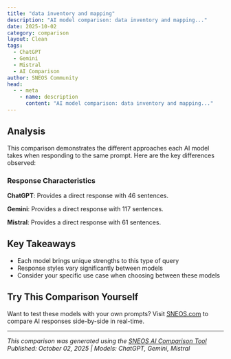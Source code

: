 ```yaml
---
title: "data inventory and mapping"
description: "AI model comparison: data inventory and mapping..."
date: 2025-10-02
category: comparison
layout: Clean
tags:
  - ChatGPT
  - Gemini
  - Mistral
  - AI Comparison
author: SNEOS Community
head:
  - - meta
    - name: description
      content: "AI model comparison: data inventory and mapping..."
---
```


<ChatComparison
  title="data inventory and mapping"
  prompt="data inventory and mapping"
  :responses='{
    "ChatGPT": "**Data Inventory and Mapping** are crucial components of data governance, privacy compliance (such as GDPR, CCPA), and overall data management practices within an organization. Here\u2019s an overview of each term and how they relate:\n\n### Data Inventory\nA **data inventory** is a comprehensive catalog or list of all the data assets an organization holds. This includes information on what data is collected, where it is stored, how it is used, who owns it, and its sensitivity or classification.\n\n**Key elements of a data inventory:**\n- **Data type:** Personal data, financial data, operational data, etc.\n- **Data source:** Where the data originated (e.g., customer inputs, third-party systems).\n- **Storage location:** Databases, cloud services, local files, physical records.\n- **Data owner:** Person or department responsible for the data.\n- **Format:** Structured, unstructured, text, images, video etc.\n- **Volume:** Size or quantity of data.\n- **Usage:** Purpose(s) for which data is collected or processed.\n- **Retention period:** How long the data is kept.\n- **Security and privacy level:** Classification based on sensitivity.\n\n### Data Mapping\n**Data mapping** is the process of creating a visual or logical representation of how data flows within and between systems. It shows the pathways data takes from collection to storage, processing, and sharing, identifying all touchpoints and transformations.\n\n**Key aspects of data mapping:**\n- **Data flow diagrams:** Graphical representation of data movement.\n- **Source and destination systems:** Identifying all systems involved.\n- **Data transformations:** How data changes or is processed at each step.\n- **Data sharing and transfers:** Internal/external transfers, third parties.\n- **Compliance checkpoints:** Where consent and legal controls apply.\n\n### Importance and Benefits\n- **Compliance:** Helps organizations meet regulatory requirements (GDPR, HIPAA, CCPA).\n- **Risk management:** Identifies vulnerabilities and potential exposure points.\n- **Data quality and governance:** Enables better control, accuracy, and accountability.\n- **Efficiency:** Assists in system integration and migration projects.\n- **Security:** Helps identify sensitive data and apply appropriate controls.\n\n### How to Conduct Data Inventory and Mapping\n\n1. **Identify data sources:** Catalog databases, applications, file stores, cloud services, etc.\n2. **Engage data owners:** Work with departments responsible for the data.\n3. **Gather metadata:** Collect descriptions, usage, format, location, and classification.\n4. **Document data flows:** Use flowcharts or mapping tools to visualize data movement.\n5. **Analyze for gaps and risks:** Look for untracked or poorly protected data.\n6. **Maintain and update:** Make inventory and maps living documents updated regularly.\n\n### Tools for Data Inventory and Mapping\n- Data catalog platforms (e.g., Collibra, Alation)\n- Data mapping tools (e.g., Microsoft Power BI, Talend Data Mapper)\n- Privacy management software (e.g., OneTrust, TrustArc)\n\n---\n\nIf you want, I can help you create a template or example for a data inventory or a sample data flow map. Just let me know!",
    "Gemini": "Okay, let\u0027s break down data inventory and mapping. These are fundamental practices for data governance, compliance, and getting value from your data.\n\n**What are Data Inventory and Data Mapping?**\n\n*   **Data Inventory:**  A comprehensive list of all the data assets an organization owns or controls. It\u0027s like taking stock of everything in your digital warehouse. Think of it as a \u0022list of ingredients\u0022 you have for your data recipes.\n*   **Data Mapping:** The process of documenting how data flows through an organization\u0027s systems, from its origin to its destination. It shows where data is stored, how it\u0027s transformed, and who has access to it. Think of it as a \u0022recipe\u0022 that shows how those ingredients are used and combined.\n\n**In simple terms:**\n\n*   **Inventory:** \u0022What data do we have?\u0022\n*   **Mapping:** \u0022Where does it come from, where does it go, and how does it change along the way?\u0022\n\n**Why are Data Inventory and Mapping Important?**\n\n*   **Compliance (GDPR, CCPA, HIPAA, etc.):**  Crucial for complying with data privacy regulations. You need to know what personal data you hold, where it is, and how it\u0027s being used to meet requirements like data subject access requests (DSARs), data deletion requests, and data breach notifications.\n*   **Data Governance:**  Provides a foundation for effective data governance by establishing clear ownership, policies, and controls over data assets.  You can\u0027t govern what you don\u0027t know you have.\n*   **Data Security:** Helps identify sensitive data and potential vulnerabilities.  Knowing where your critical data resides enables you to implement appropriate security measures.\n*   **Data Quality:** By understanding data lineage, you can trace data quality issues back to their source and implement fixes.\n*   **Data Integration:**  Facilitates data integration projects by providing a clear understanding of data sources, formats, and relationships.\n*   **Data Migration:**  Simplifies data migration efforts by identifying the data that needs to be moved and how it needs to be transformed.\n*   **Business Intelligence and Analytics:** Provides a better understanding of the data available for analysis and helps ensure that insights are accurate and reliable.\n*   **Improved Decision-Making:** When you know what data you have and how reliable it is, you can make more informed business decisions.\n*   **Cost Optimization:**  Identifies redundant data and inefficient data processes, leading to cost savings.\n*   **Data Monetization:**  Helps identify opportunities to monetize data assets.\n\n**Key Elements of a Data Inventory:**\n\n*   **Data Asset Name:** A descriptive name for the data set (e.g., \u0022Customer Master Data,\u0022 \u0022Sales Transactions\u0022).\n*   **Data Description:** A brief explanation of the data\u0027s purpose and content.\n*   **Data Type:** The type of data (e.g., customer data, financial data, product data).\n*   **Data Format:** The format in which the data is stored (e.g., CSV, JSON, XML, relational database table).\n*   **Data Location:** The physical or logical location of the data (e.g., database server, cloud storage bucket).  Be as specific as possible.\n*   **Data Owner:** The individual or team responsible for the data\u0027s accuracy, quality, and security.\n*   **Data Custodian:** The individual or team responsible for the technical management of the data (e.g., database administrator).\n*   **Data Sensitivity:**  Classification of the data based on its sensitivity (e.g., public, internal, confidential, restricted).\n*   **Retention Policy:** How long the data needs to be stored for compliance purposes\n*   **Access Control:**  Who has access to this data?\n*   **Data Source:** Where the data originates.\n*   **Related Systems:**  Systems that use or interact with the data.\n\n**Key Elements of a Data Mapping:**\n\n*   **Data Source:** The system or application where the data originates.\n*   **Data Element:** A specific data field or attribute (e.g., customer name, address, email).\n*   **Transformation Logic:**  The rules and processes used to transform the data as it moves from one system to another (e.g., data cleansing, data enrichment, data aggregation).\n*   **Data Destination:** The system or application where the data is stored or used.\n*   **Data Flow Diagram:** A visual representation of the data flow, showing the movement of data between systems.\n*   **Data Lineage:** The complete history of a data element, from its origin to its current location.\n*   **Business Rules:** The rules that govern how the data is used and interpreted.\n*   **Data Quality Rules:** The rules that define acceptable data quality levels.\n\n**How to Conduct Data Inventory and Mapping:**\n\n1.  **Define Scope:** Start by defining the scope of the project.  Which systems and data domains will be included?  Don\u0027t try to boil the ocean.  Start with a critical area (e.g., customer data for GDPR compliance).\n2.  **Identify Data Sources:**  Identify all the systems and applications that store or process data within the scope.\n3.  **Gather Information:**  Collect information about the data assets, including their names, descriptions, locations, formats, owners, and sensitivity.\n4.  **Document Data Flows:**  Document the flow of data between systems, including the transformations that occur along the way.  Use data flow diagrams and data lineage tools to visualize the data flow.\n5.  **Choose the Right Tools:** Select tools that can automate the data inventory and mapping process.  These tools can help you discover data assets, profile data, and document data flows.  Examples include:\n    *   **Data Catalog Tools:** Alation, Collibra, Informatica Enterprise Data Catalog, Atlan, OvalEdge. These tools help you discover, understand, and govern your data assets.\n    *   **Data Lineage Tools:**  MANTA, Octopai, Dataedo. These tools automatically track data lineage and show how data flows through your organization.\n    *   **ETL Tools (Extract, Transform, Load):**  Informatica PowerCenter, Talend, Apache NiFi, AWS Glue, Azure Data Factory. While primarily for data integration, these tools often have features for data mapping and lineage.\n    *   **Database Documentation Tools:**  Dataedo, dbdocs.io.  Help document database schemas and relationships.\n    *   **Spreadsheets (for initial, smaller projects):**  Excel or Google Sheets can be used to create basic data inventories and maps, but they are not scalable for large organizations.\n6.  **Collaborate with Stakeholders:**  Engage with data owners, data stewards, IT professionals, and business users to gather information and validate the data inventory and data mapping.\n7.  **Maintain and Update:** Data inventory and mapping are not one-time projects.  They need to be maintained and updated regularly to reflect changes in the organization\u0027s data landscape. Automate the process as much as possible.\n8.  **Prioritize Sensitive Data:**  Pay special attention to sensitive data, such as personal data, financial data, and intellectual property.  Ensure that appropriate security controls are in place to protect this data.\n9.  **Use a Standardized Approach:** Develop a standardized approach for data inventory and mapping to ensure consistency and accuracy.  Use consistent naming conventions, data definitions, and documentation standards.\n\n**Challenges:**\n\n*   **Data Silos:** Data is often scattered across multiple systems and departments, making it difficult to create a complete data inventory and map.\n*   **Lack of Data Ownership:** It can be challenging to identify the data owners for all data assets.\n*   **Data Complexity:**  Data landscapes are becoming increasingly complex, with a variety of data sources, formats, and technologies.\n*   **Keeping it Up-to-Date:**  Data environments are constantly changing, so it\u0027s important to have a process in place to keep the data inventory and mapping up-to-date.\n*   **Tool Selection:** Choosing the right tools for data inventory and mapping can be a challenge, as there are many different options available.\n\n**Best Practices:**\n\n*   **Start Small:** Begin with a pilot project to test your approach and refine your process.\n*   **Automate as Much as Possible:** Use tools to automate the data inventory and mapping process.\n*   **Focus on Business Value:**  Prioritize data assets that are critical to the business.\n*   **Involve the Business:**  Engage with business users to ensure that the data inventory and mapping meet their needs.\n*   **Regularly Review and Update:** Review and update the data inventory and mapping on a regular basis.\n*   **Establish Data Governance Policies:**  Implement data governance policies to ensure that data is managed consistently across the organization.\n*   **Train Staff:** Train staff on data governance policies and procedures.\n*   **Document Everything:**  Document your data inventory, data mapping, and data governance policies.\n\n**In conclusion:** Data inventory and mapping are essential practices for any organization that wants to effectively manage its data. By understanding what data you have, where it is, and how it flows through your organization, you can improve data quality, security, compliance, and decision-making. Remember to start small, automate as much as possible, and involve the business.\n",
    "Mistral": "Data inventory and mapping are critical processes in data management, helping organizations understand, organize, and utilize their data effectively. Here\u2019s a detailed overview of both concepts:\n\n### Data Inventory\n\n**Definition:**\nA data inventory is a comprehensive list of all the data assets an organization possesses. It includes details about where the data is stored, how it is used, who has access to it, and other relevant metadata.\n\n**Key Components:**\n1. **Data Assets:** Identification of all data sources, including databases, files, data lakes, and external data feeds.\n2. **Metadata:** Information about the data, such as data types, formats, schemas, and descriptions.\n3. **Data Ownership:** Identification of data owners and stewards responsible for the data.\n4. **Data Usage:** Information on how the data is used within the organization, including applications, reports, and analytics.\n5. **Data Quality:** Assessment of the quality of the data, including accuracy, completeness, and consistency.\n6. **Data Security:** Information on data access controls, encryption, and other security measures.\n\n**Benefits:**\n- **Improved Data Governance:** Helps in establishing clear data ownership and accountability.\n- **Enhanced Data Quality:** Enables better monitoring and improvement of data quality.\n- **Compliance:** Facilitates compliance with data protection regulations like GDPR, CCPA, etc.\n- **Efficiency:** Streamlines data management processes and reduces redundancy.\n\n### Data Mapping\n\n**Definition:**\nData mapping is the process of creating a visual or logical representation of how data flows through an organization. It involves identifying the sources, transformations, and destinations of data.\n\n**Key Components:**\n1. **Data Sources:** Identification of all data sources, including internal systems, external feeds, and third-party data.\n2. **Data Transformations:** Documentation of any transformations or processing that data undergoes, such as ETL (Extract, Transform, Load) processes.\n3. **Data Destinations:** Identification of where the data is stored or used, such as data warehouses, reporting tools, and analytics platforms.\n4. **Data Lineage:** Tracking the flow of data from its origin to its final destination, including all intermediate steps.\n5. **Data Relationships:** Understanding the relationships between different data sets and how they interact.\n\n**Benefits:**\n- **Transparency:** Provides a clear understanding of data flows and dependencies.\n- **Traceability:** Enables tracking of data lineage, which is crucial for auditing and compliance.\n- **Optimization:** Helps in identifying inefficiencies and bottlenecks in data processes.\n- **Risk Management:** Facilitates better risk assessment and mitigation strategies.\n\n### Steps to Implement Data Inventory and Mapping\n\n1. **Identify Data Assets:**\n   - Conduct a thorough audit of all data sources within the organization.\n   - Document the location, format, and type of each data asset.\n\n2. **Collect Metadata:**\n   - Gather metadata for each data asset, including descriptions, data types, and schemas.\n   - Use automated tools to scan and catalog metadata.\n\n3. **Assign Data Ownership:**\n   - Identify data owners and stewards for each data asset.\n   - Establish clear roles and responsibilities for data management.\n\n4. **Map Data Flows:**\n   - Document the sources, transformations, and destinations of data.\n   - Create visual representations of data flows using tools like flowcharts or data lineage diagrams.\n\n5. **Assess Data Quality:**\n   - Evaluate the quality of data assets using metrics like accuracy, completeness, and consistency.\n   - Implement data quality monitoring and improvement processes.\n\n6. **Ensure Data Security:**\n   - Document data access controls, encryption, and other security measures.\n   - Conduct regular security audits and risk assessments.\n\n7. **Maintain and Update:**\n   - Regularly update the data inventory and mapping to reflect changes in data assets and processes.\n   - Use automated tools to keep the inventory and mapping current.\n\n### Tools and Technologies\n\n- **Data Catalogs:** Tools like Alation, Collibra, and Informatica Enterprise Data Catalog help in cataloging and managing metadata.\n- **Data Lineage Tools:** Tools like ASG, MANTA, and Talend Data Fabric help in tracking data lineage and mapping data flows.\n- **ETL Tools:** Tools like Apache NiFi, Talend, and Informatica PowerCenter help in managing data transformations and integrations.\n- **Data Governance Platforms:** Tools like Collibra, Alation, and Informatica help in establishing and maintaining data governance frameworks.\n\nBy implementing data inventory and mapping, organizations can achieve better data governance, improve data quality, ensure compliance, and optimize data processes."
  }'
  published-date="02:13"
/>

## Analysis

This comparison demonstrates the different approaches each AI model takes when responding to the same prompt. Here are the key differences observed:

### Response Characteristics

**ChatGPT**: Provides a direct response with 46 sentences. 

**Gemini**: Provides a direct response with 117 sentences. 

**Mistral**: Provides a direct response with 61 sentences. 

## Key Takeaways

- Each model brings unique strengths to this type of query
- Response styles vary significantly between models
- Consider your specific use case when choosing between these models

## Try This Comparison Yourself

Want to test these models with your own prompts? Visit [SNEOS.com](https://sneos.com) to compare AI responses side-by-side in real-time.

---

*This comparison was generated using the [SNEOS AI Comparison Tool](https://sneos.com)*
*Published: October 02, 2025 | Models: ChatGPT, Gemini, Mistral*
